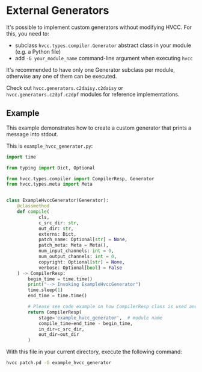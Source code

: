 # External Generators

It's possible to implement custom generators without modifying HVCC. For this, you need to:

* subclass `hvcc.types.compiler.Generator` abstract class in your module (e.g. a Python file)
* add `-G your_module_name` command-line argument when executing `hvcc`

It's recommended to have only one Generator subclass per module, otherwise any one of them can be executed.

Check out `hvcc.generators.c2daisy.c2daisy` or `hvcc.generators.c2dpf.c2dpf` modules for reference implementations.

## Example

This example demonstrates how to create a custom generator that prints a message into stdout.

This is `example_hvcc_generator.py`:

```python
import time

from typing import Dict, Optional

from hvcc.types.compiler import CompilerResp, Generator
from hvcc.types.meta import Meta


class ExampleHvccGenerator(Generator):
    @classmethod
    def compile(
            cls,
            c_src_dir: str,
            out_dir: str,
            externs: Dict,
            patch_name: Optional[str] = None,
            patch_meta: Meta = Meta(),
            num_input_channels: int = 0,
            num_output_channels: int = 0,
            copyright: Optional[str] = None,
            verbose: Optional[bool] = False
    ) -> CompilerResp:
        begin_time = time.time()
        print("--> Invoking ExampleHvccGenerator")
        time.sleep(1)
        end_time = time.time()

        # Please see code example on how CompilerResp class is used and adapt to your case.
        return CompilerResp(
            stage='example_hvcc_generator',  # module name
            compile_time=end_time - begin_time,
            in_dir=c_src_dir,
            out_dir=out_dir
        )
```

With this file in your current directory, execute the following command:

```bash
hvcc patch.pd -G example_hvcc_generator
```
